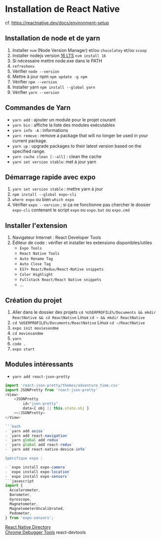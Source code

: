 # Installation de React Native

cf. <https://reactnative.dev/docs/environment-setup>

## Installation de node et de yarn

1. Installer `nvm` (Node Version Manager) et/ou `chocolatey` et/ou `scoop`
2. Installer nodejs version [16 LTS](https://nodejs.org/download/release/latest-v16.x/) `nvm install 16`
3. Si nécessaire mettre node.exe dans le PATH
4. `refreshenv`
5. Vérifier `node --version`
6. Mettre à jour npm `npm update -g npm`
7. Vérifier `npm --version`
8. Installer yarn `npm install --global yarn`
9. Vérifier `yarn --version`

## Commandes de Yarn

- `yarn add` : ajouter un module pour le projet courant
- `yarn bin` : affiche la liste des modules exécutables
- `yarn info -A` : informations
- `yarn remove` : remove a package that will no longer be used in your current package.
- `yarn up` : upgrade packages to their latest version based on the specified range.
- `yarn cache clean [--all]` : clean the cache
- `yarn set version stable`: met à jour yarn

## Démarrage rapide avec expo

1. `yarn set version stable` : mettre yarn à jour
2. `npm install --global expo-cli`
3. `where expo` ou bien `which expo`
4. Vérifier `expo --version` ; si ça ne fonctionne pas chercher le dossier `expo-cli` contenant le script `expo` ou `expo.bat` ou `expo.cmd`

## Installer l'extension

1. Navigateur Internet : React Developer Tools
2. Éditeur de code : vérifier et installer les extensions disponibles/utiles
   - `Expo Tools`
   - `React Native Tools`
   - `Auto Rename Tag`
   - `Auto Close Tag`
   - `ES7+ React/Redux/React-Native snippets`
   - `Color Highlight`
   - `Fullstack React/React Native snippets`
   - …

## Création du projet

1. Aller dans le dossier des projets `cd %USERPROFILE%/Documents && mkdir ReactNative && cd ReactNative` Linux `cd ~ && mkdir ReactNative`
2. `cd %USERPROFILE%/Documents/ReactNative` Linux `cd ~/ReactNative`
3. `expo init moviesandme`
4. `cd moviesandme`
5. `yarn`
6. `code .`
7. `expo start`

## Modules intéressants

- `yarn add react-json-pretty`

````javascript
import 'react-json-pretty/themes/adventure_time.css'
import JSONPretty from 'react-json-pretty'
<View>
    <JSONPretty
        id="json-pretty"
        data={ obj || this.state.obj }
    ></JSONPretty>
</View>

```bash
- `yarn add axios`
- `yarn add react-navigation`
- `yarn global add redux`
- `yarn global add react-redux`
- `yarn add react-native-device-info`

Spécifique expo :

- `expo install expo-camera`
- `expo install expo-location`
- `expo install expo-sensors`
```javascript
import {
  Accelerometer,
  Barometer,
  Gyroscope,
  Magnetometer,
  MagnetometerUncalibrated,
  Pedometer,
} from 'expo-sensors';
````

[React Native Directory](https://reactnative.directory/)  
[Chrome Debugger Tools](http://localhost:8081/debugger-ui/)
react-devtools
